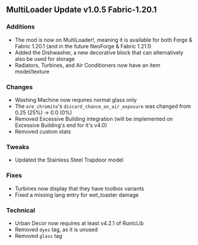 ## MultiLoader Update v1.0.5 Fabric-1.20.1

### Additions
- The mod is now on MultiLoader!, meaning it is available for both Forge & Fabric 1.20.1 (and in the future NeoForge & Fabric 1.21.1)
- Added the Dishwasher, a new decorative block that can alternatively also be used for storage
- Radiators, Turbines, and Air Conditioners now have an item model/texture

### Changes
- Washing Machine now requires normal glass only
- The `ore_chromite`'s `discard_chance_on_air_exposure` was changed from 0.25 (25%) -> 0.0 (0%)
- Removed Excessive Building integration (will be implemented on Excessive Building's end for it's v4.0)
- Removed custom stats

### Tweaks
- Updated the Stainless Steel Trapdoor model

### Fixes
- Turbines now display that they have toolbox variants
- Fixed a missing lang entry for wet_toaster damage

### Technical
- Urban Decor now requires at least v4.2.1 of RunicLib
- Removed `dyes` tag, as it is unused
- Removed `glass` tag